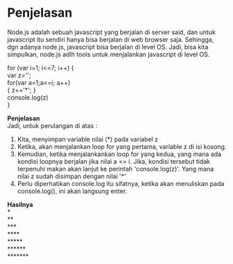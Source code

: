 # Penjelasan

Node.js adalah sebuah javascript yang berjalan di server said, dan untuk javascript itu sendiri hanya bisa berjalan di web browser saja. Sehingga, dgn adanya node.js, javascript bisa berjalan di level OS. Jadi, bisa kita simpulkan, node.js adlh tools untuk menjalankan javascript di level OS. <br>

for (var i=1; i<=7; i++) { <br> 
    var z=''; <br>
    for(var a=1;a<=i; a++) <br>
    { z+='*'; } <br>
    console.log(z) <br>
} <br>

<b>Penjelasan</b><br>
Jadi, untuk perulangan di atas : <br>
1. Kita, menyimpan variable nilai (*) pada variabel z <br>
2. Ketika, akan menjalankan loop for yang pertama, variable z di isi kosong. <br>
3. Kemudian, ketika menjalankankan loop for yang kedua, yang mana ada kondisi loopnya berjalan jika nilai a <= i. Jika, kondisi tersebut tidak terpenuhi makan akan lanjut ke perintah 'console.log(z)'. Yang mana nilai z sudah disimpan dengan nilai '*' <br>
4. Perlu diperhatikan console.log itu sifatnya, ketika akan menuliskan pada console.log(), ini akan langsung enter. <br>

<b>Hasilnya</b><br>
*<br>
** <br>
*** <br>
**** <br>
***** <br>
****** <br>
******* <br>
